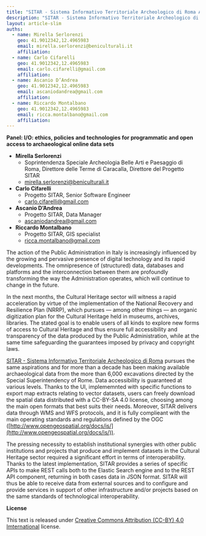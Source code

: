 ```yaml
---
title: "SITAR - Sistema Informativo Territoriale Archeologico di Roma APIs and Open Data services for a new archaeological data-sharing policy"
description: "SITAR - Sistema Informativo Territoriale Archeologico di Roma APIs and Open Data services for a new archaeological data-sharing policy"
layout: article-slim
auths:
  - name: Mirella Serlorenzi
    geo: 41.9012342,12.4965983
    email: mirella.serlorenzi@beniculturali.it
    affiliation: 
  - name: Carlo Cifarelli
    geo: 41.9012342,12.4965983
    email: carlo.cifarelli@gmail.com
    affiliation: 
  - name: Ascanio D’Andrea
    geo: 41.9012342,12.4965983
    email: ascaniodandrea@gmail.com
    affiliation: 
  - name: Riccardo Montalbano
    geo: 41.9012342,12.4965983
    email: ricca.montalbano@gmail.com
    affiliation: 
---
```


**Panel: I/O: ethics, policies and technologies for programmatic and open access to archaeological online data sets**

- **Mirella Serlorenzi**
  -  Soprintendenza Speciale Archeologia Belle Arti e Paesaggio di Roma, Direttore delle Terme di Caracalla, Direttore del Progetto SITAR
  - [mirella.serlorenzi@beniculturali.it](mailto:mirella.serlorenzi@beniculturali.it)
- **Carlo Cifarelli**
  - Progetto SITAR, Senior Software Engineer
  - [carlo.cifarelli@gmail.com](mailto:carlo.cifarelli@gmail.com)
- **Ascanio D’Andrea**
  - Progetto SITAR, Data Manager
  - [ascaniodandrea@gmail.com](mailto:ascaniodandrea@gmail.com)
- **Riccardo Montalbano**
  - Progetto SITAR, GIS specialist
  - [ricca.montalbano@gmail.com](mailto:ricca.montalbano@gmail.com)

The action of the Public Administration in Italy is increasingly influenced by the growing and pervasive presence of digital technology and its rapid developments. The omnipresence of (structured) data, databases and platforms and the interconnection between them are profoundly transforming the way the Administration operates, which will continue to change in the future.

In the next months, the Cultural Heritage sector will witness a rapid acceleration by virtue of the implementation of the National Recovery and Resilience Plan (NRRP), which pursues — among other things — an organic digitization plan for the Cultural Heritage held in museums, archives, libraries. The stated goal is to enable users of all kinds to explore new forms of access to Cultural Heritage and thus ensure full accessibility and transparency of the data produced by the Public Administration, while at the same time safeguarding the guarantees imposed by privacy and copyright laws.

[SITAR - Sistema Informativo Territoriale Archeologico di Roma](https://archeositarproject.it) pursues the same aspirations and for more than a decade has been making available archaeological data from the more than 6,000 excavations directed by the Special Superintendency of Rome. Data accessibility is guaranteed at various levels. Thanks to the UI, implememnted with specific functions to export map extracts relating to vector datasets, users can freely download the spatial data distributed with a CC-BY-SA 4.0 license, choosing among the main open formats that best suits their needs.  Moreover, SITAR delivers data through WMS and WFS protocols, and it is fully complieant with the main operating standards and regulations defined by the OGC ([http://www.opengeospatial.org/docs/is/](http://www.opengeospatial.org/docs/is/)). 

The pressing necessity to establish institutional synergies with other public institutions and projects that produce and implement datasets in the Cultural Heritage sector required a significant effort in terms of interoperability. Thanks to the latest implementation, SITAR provides a series of specific APIs to make REST calls both to the Elastic Search engine and to the REST API component, returning in both cases data in JSON format. SITAR will thus be able to receive data from external sources and to configure and provide services in support of other infrastructure and/or projects based on the same standards of technological interoperability. 


**License**

This text is released under [Creative Commons Attribution (CC-BY) 4.0 Imternational](https://creativecommons.org/licenses/by/4.0/) license.

